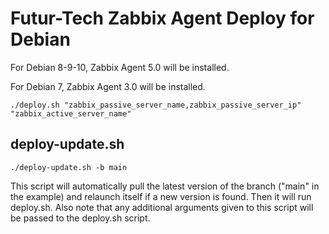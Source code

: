 # Futur-Tech Zabbix Agent Deploy for Debian

For Debian 8-9-10, Zabbix Agent 5.0 will be installed.
 
For Debian 7, Zabbix Agent 3.0 will be installed.

    ./deploy.sh "zabbix_passive_server_name,zabbix_passive_server_ip" "zabbix_active_server_name"
  

## deploy-update.sh
  
    ./deploy-update.sh -b main
    
This script will automatically pull the latest version of the branch ("main" in the example) and relaunch itself if a new version is found. Then it will run deploy.sh. Also note that any additional arguments given to this script will be passed to the deploy.sh script.
